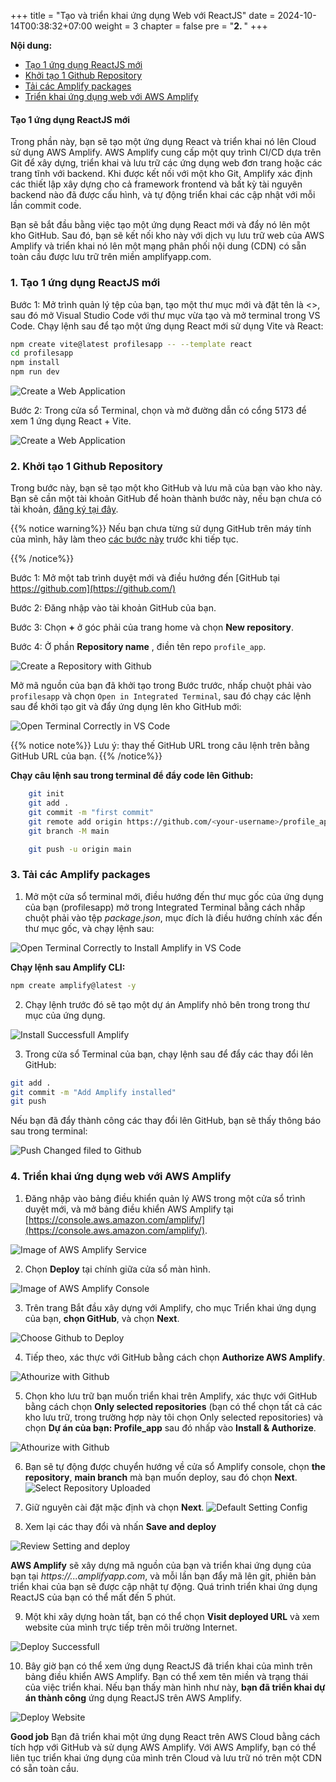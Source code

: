 +++
title = "Tạo và triển khai ứng dụng Web với ReactJS"
date = 2024-10-14T00:38:32+07:00
weight = 3
chapter = false
pre = "<b>2. </b>"
+++

**Nội dung:**

-   [Tạo 1 ứng dụng ReactJS mới](#1-tạo-1-ứng-dụng-reactjs-mới)
-   [Khởi tạo 1 Github Repository](#2-khởi-tạo-1-github-repository)
-   [Tải các Amplify packages](#3-tải-các-amplify-packages)
-   [Triển khai ứng dụng web với AWS Amplify](#4-triển-khai-ứng-dụng-web-với-aws-amplify)

#### Tạo 1 ứng dụng ReactJS mới

Trong phần này, bạn sẽ tạo một ứng dụng React và triển khai nó lên Cloud sử dụng AWS Amplify.
AWS Amplify cung cấp một quy trình CI/CD dựa trên Git để xây dựng, triển khai và lưu trữ các ứng dụng web đơn trang hoặc các trang tĩnh với backend. Khi được kết nối với một kho Git, Amplify xác định các thiết lập xây dựng cho cả framework frontend và bất kỳ tài nguyên backend nào đã được cấu hình, và tự động triển khai các cập nhật với mỗi lần commit code.

Bạn sẽ bắt đầu bằng việc tạo một ứng dụng React mới và đẩy nó lên một kho GitHub. Sau đó, bạn sẽ kết nối kho này với dịch vụ lưu trữ web của AWS Amplify và triển khai nó lên một mạng phân phối nội dung (CDN) có sẵn toàn cầu được lưu trữ trên miền amplifyapp.com.

### 1. Tạo 1 ứng dụng ReactJS mới

Bước 1: Mở trình quản lý tệp của bạn, tạo một thư mục mới và đặt tên là <<Your-Project-Amplify>>, sau đó mở Visual Studio Code với thư mục vừa tạo và mở terminal trong VS Code. Chạy lệnh sau để tạo một ứng dụng React mới sử dụng Vite và React:

```bash
npm create vite@latest profilesapp -- --template react
cd profilesapp
npm install
npm run dev

```

![Create a Web Application](/images/workshop-setup/1.1_KhoiTaoDuAn.png?width=full)

Bước 2: Trong cửa sổ Terminal, chọn và mở đường dẫn có cổng 5173 để xem 1 ứng dụng React + Vite.

![Create a Web Application](/images/workshop-setup/RunLocalhost.png?width=full)

### 2. Khởi tạo 1 Github Repository

Trong bước này, bạn sẽ tạo một kho GitHub và lưu mã của bạn vào kho này. Bạn sẽ cần một tài khoản GitHub để hoàn thành bước này, nếu bạn chưa có tài khoản, [đăng ký tại đây](https://github.com/).

{{% notice warning%}}
Nếu bạn chưa từng sử dụng GitHub trên máy tính của mình, hãy làm theo [các bước này](https://docs.github.com/en/authentication/connecting-to-github-with-ssh) trước khi tiếp tục.

{{% /notice%}}

Bước 1: Mở một tab trình duyệt mới và điều hướng đến [GitHub tại https://github.com](https://github.com/)

Bước 2: Đăng nhập vào tài khoản GitHub của bạn.

Bước 3: Chọn **+** ở góc phải của trang home và chọn **New repository**.

Bước 4: Ở phần **Repository name** , điền tên repo `profile_app`.

![Create a Repository with Github](/images/workshop-setup/1.2_CreateRepository.png?width=full)

Mở mã nguồn của bạn đã khởi tạo trong Bước trước, nhấp chuột phải vào `profilesapp` và chọn `Open in Integrated Terminal`, sau đó chạy các lệnh sau để khởi tạo git và đẩy ứng dụng lên kho GitHub mới:

![Open Terminal Correctly in VS Code](/images/workshop-setup/1.3_Mo_Dung_TerminalDuAn_CaiAmplify.png?width=full)

{{% notice note%}}
Lưu ý: thay thế GitHub URL trong câu lệnh trên bằng GitHub URL của bạn.
{{% /notice%}}

**Chạy câu lệnh sau trong terminal để đẩy code lên Github:**

```bash
    git init
    git add .
    git commit -m "first commit"
    git remote add origin https://github.com/<your-username>/profile_app
    git branch -M main

    git push -u origin main
```

### 3. Tải các Amplify packages

1. Mở một cửa sổ terminal mới, điều hướng đến thư mục gốc của ứng dụng của bạn (profilesapp) mở trong Integrated Terminal bằng cách nhấp chuột phải vào tệp _package.json_, mục đích là điều hướng chính xác đến thư mục gốc, và chạy lệnh sau:

![Open Terminal Correctly to Install Amplify in VS Code](/images/workshop-setup/1.3_Mo_Dung_TerminalDuAn_CaiAmplify-Copy.png?width=full)

**Chạy lệnh sau Amplify CLI:**

```bash
npm create amplify@latest -y

```

2. Chạy lệnh trước đó sẽ tạo một dự án Amplify nhỏ bên trong trong thư mục của ứng dụng.

![Install Successfull Amplify](/images/workshop-setup/1.3_TaiAmplifySuccess.png?width=full)

3. Trong cửa sổ Terminal của bạn, chạy lệnh sau để đẩy các thay đổi lên GitHub:

```bash
git add .
git commit -m "Add Amplify installed"
git push
```

Nếu bạn đã đẩy thành công các thay đổi lên GitHub, bạn sẽ thấy thông báo sau trong terminal:

![Push Changed filed to Github](/images/workshop-setup/1.3_PushCode.png?width=full)

### 4. Triển khai ứng dụng web với AWS Amplify

1. Đăng nhập vào bảng điều khiển quản lý AWS trong một cửa sổ trình duyệt mới, và mở bảng điều khiển AWS Amplify tại [https://console.aws.amazon.com/amplify/](https://console.aws.amazon.com/amplify/).

![Image of AWS Amplify Service](/images/workshop-setup/Amplify_Service.png?width=full)

<!-- ![Install Successfull Amplify](/images/workshop-setup/1.3_TaiAmplifySuccess.png?width=full) -->

2. Chọn **Deploy** tại chính giữa cửa sổ màn hình.

![Image of AWS Amplify Console](/images/workshop-setup/1.4_Deploy_With_Amplify.png?width=full)

3. Trên trang Bắt đầu xây dựng với Amplify, cho mục Triển khai ứng dụng của bạn, **chọn GitHub**, và chọn **Next**.

![Choose Github to Deploy](/images/workshop-setup/1.4_DeployOnGithub1.png?width=full)

4. Tiếp theo, xác thực với GitHub bằng cách chọn **Authorize AWS Amplify**.

![Athourize with Github](/images/workshop-setup/1_4_Authorization.png?width=35pc)

5. Chọn kho lưu trữ bạn muốn triển khai trên Amplify, xác thực với GitHub bằng cách chọn **Only selected repositories** (bạn có thể chọn tất cả các kho lưu trữ, trong trường hợp này tôi chọn Only selected repositories) và chọn **Dự án của bạn: Profile_app** sau đó nhấp vào **Install & Authorize**.

![Athourize with Github](/images/workshop-setup/1_4_SelectRepositoryCreated.png?width=40pc)

6. Bạn sẽ tự động được chuyển hướng về cửa sổ Amplify console, chọn **the repository**, **main branch** mà bạn muốn deploy, sau đó chọn **Next**.
   ![Select Repository Uploaded](/images/workshop-setup/1_4_SelectRepository.png?width=full)

7. Giữ nguyên cài đặt mặc định và chọn **Next**.
   ![Default Setting Config](/images/workshop-setup/1_4_ConfigDefault.png?width=full)

8. Xem lại các thay đổi và nhấn **Save and deploy**

![Review Setting and deploy](/images/workshop-setup/1_4_Review.png?width=full)

**AWS Amplify** sẽ xây dựng mã nguồn của bạn và triển khai ứng dụng của bạn tại _https://...amplifyapp.com_, và mỗi lần bạn đẩy mã lên git, phiên bản triển khai của bạn sẽ được cập nhật tự động. Quá trình triển khai ứng dụng ReactJS của bạn có thể mất đến 5 phút.

9. Một khi xây dựng hoàn tất, bạn có thể chọn **Visit deployed URL** và xem website của mình trực tiếp trên môi trường Internet.

![Deploy Successfull](/images/workshop-setup/1_4_DeploySuccess.png?width=full)

10. Bây giờ bạn có thể xem ứng dụng ReactJS đã triển khai của mình trên bảng điều khiển AWS Amplify. Bạn có thể xem tên miền và trạng thái của việc triển khai.
    Nếu bạn thấy màn hình như này, **bạn đã triển khai dự án thành công** ứng dụng ReactJS trên AWS Amplify.

![Deploy Website](/images/workshop-setup/1_4_SuccessfulDeploy1.png?width=full)

**Good job** Bạn đã triển khai một ứng dụng React trên AWS Cloud bằng cách tích hợp với GitHub và sử dụng AWS Amplify. Với AWS Amplify, bạn có thể liên tục triển khai ứng dụng của mình trên Cloud và lưu trữ nó trên một CDN có sẵn toàn cầu.
